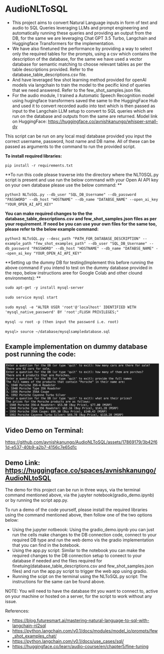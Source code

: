 # AudioNLToSQL

- This project aims to convert Natural Language inputs in form of text and audio to SQL Queries leveraging LLMs and prompt engineering and automatically running these queries and providing an output from the DB, for the same we are leveraging Chat GPT 3.5 Turbo, Langchain and Huggingface Transformers for the implementation. 
- We have also finetuned the performance by providing a way to select only the required tables for the prompts, using a csv which contains the description of the database, for the same we have used a vector database for semantic matching to choose relevant tables as per the table descriptions provided. Refer to the database_table_descriptions.csv file.
- And have leveraged few shot learning method provided for openAI models via langchain to train the model to the pecific kind of queries that we need answered. Refer to the few_shot_samples.json file.
- For the audio module, I trained a Automatic Speech Recognition model using hugingface transformers saved the same to the HuggingFace Hub and used it to convert recorded audio into text which is then passed as input to the Langchain LLM setup to convert to SQL queries which are run on the database and outputs from the same are returned.
Model link on HuggingFace: https://huggingface.co/avnishkanungo/whisper-small-dv


This script can be run on any local msql database provided you input the correct username, password, host name and DB name. All of these can be passed as arguments to the command to run the provided script.

**To install required libraries:**
```
pip install -r requirements.txt
```

**To run this code please traverse into the directory where the NLT0SQL.py script is present and use run the below command with your Open AI API key on your own database please use the below command:
**
```
python3 NLToSQL.py --db_user "SQL_DB_Username" --db_password "PASSWORD" --db_host "HOSTNAME" --db_name "DATABSE_NAME" --open_ai_key "YOUR_OPEN_AI_API_KEY"
```

**You can make required changes to the the database_table_descriptions.csv and few_shot_samples.json files as per your requirement. If need be you can use your own files for the same too, please refer to the below example command:**

```
python3 NLToSQL.py --desc_path "PATH_FOR_DATABASE_DESCRIPTION" --example_path "few_shot_examples_path" --db_user "SQL_DB_Username" --db_password "PASSWORD" --db_host "HOSTNAME" --db_name "DATABSE_NAME" --open_ai_key "YOUR_OPEN_AI_API_KEY"
```

**Setting up the dummy DB for testing(Implement this before running the above command if you intend to test on the dummy database provided in the repo, below instructions aree for Google Colab and other clound environments):
**
```
sudo apt-get -y install mysql-server

sudo service mysql start

sudo mysql -e "ALTER USER 'root'@'localhost' IDENTIFIED WITH 'mysql_native_password' BY 'root';FLUSH PRIVILEGES;"

mysql -u root -p (then input the password i.e. root)

mysql> source ~/database/mysqlsampledatabase.sql
```

## Example implementation on dummy database post running the code:

![alt text](image.png)

## Video Demo on Terminal:

https://github.com/avnishkanungo/AudioNLToSQL/assets/17869179/3b42f61d-e537-40b9-a2b7-4156c7e65d1c

## Demo Link: https://huggingface.co/spaces/avnishkanungo/AudioNLtoSQL

The demo for this project can be run in three ways, via the terminal command mentioned above, via the jupyter notebook(gradio_demo.ipynb) or by running the script app.py.

To run a demo of the code yourself, please install the required libraries using the command mentioned above, then follow one of the two options below:

- Using the jupyter notbeook: Using the gradio_demo.ipynb you can just run the cells make changes to the DB connection code, connect to your required DB type and run the web demo vis the gradio implementation that you can find in the botebook.
- Using the app.py script:  Similar to the notebook you can make the required changes to the DB connection setup to coneect to your database if needed and the files required for finetuing(database_table_descriptions.csv and few_shot_samples.json files) and run the app.py script to trigger the web app using gradio.
- Running the scipt on the terminal using the NLToSQL.py script: The instructions for the same can be found above.

NOTE: You will need to have the database tht you want to connect to, active on your machine or hosted on a server, for the script to work without any issue. 

References: 
- https://blog.futuresmart.ai/mastering-natural-language-to-sql-with-langchain-nl2sql
- https://python.langchain.com/v0.1/docs/modules/model_io/prompts/few_shot_examples_chat/
- https://python.langchain.com/v0.1/docs/use_cases/sql/
- https://huggingface.co/learn/audio-course/en/chapter5/fine-tuning
